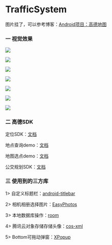 # TrafficSystem
图片挂了，可以参考博客：[Android项目：高德地图](http://182.254.228.71/Android%E9%A1%B9%E7%9B%AE%EF%BC%9A%E9%AB%98%E5%BE%B7%E5%9C%B0%E5%9B%BE/)

### 一 视觉效果
![](https://android-project-1300729795.cos.ap-guangzhou.myqcloud.com/trafficsystem/traffic1.jpeg)

![](https://android-project-1300729795.cos.ap-guangzhou.myqcloud.com/trafficsystem/traffic2.jpeg)

![](https://android-project-1300729795.cos.ap-guangzhou.myqcloud.com/trafficsystem/traffic3.jpeg)

![](https://android-project-1300729795.cos.ap-guangzhou.myqcloud.com/trafficsystem/traffic4.jpeg)

![](https://android-project-1300729795.cos.ap-guangzhou.myqcloud.com/trafficsystem/traffic5.jpeg)

![](https://android-project-1300729795.cos.ap-guangzhou.myqcloud.com/trafficsystem/traffic6.jpeg)

![](https://android-project-1300729795.cos.ap-guangzhou.myqcloud.com/trafficsystem/traffic7.jpeg)

### 二 高德SDK
定位SDK：[文档](https://developer.amap.com/api/android-location-sdk/locationsummary/)

地点查询demo：[文档](https://developer.amap.com/demo/sdk/place-search#android)

地图选点demo：[文档](https://developer.amap.com/demo/sdk/place-choose#android)

公交规划SDK：[文档](https://lbs.amap.com/api/android-sdk/guide/route-plan/bus)

### 三 使用到的三方库
1> 自定义标题栏：[android-titlebar](https://github.com/wuhenzhizao/android-titlebar)

2> 相机相册选择图片：[EasyPhotos](https://github.com/HuanTanSheng/EasyPhotos)

3> 本地数据库操作：[room](https://developer.android.com/jetpack/androidx/releases/room)

4> 腾讯云对象存储存储头像：[cos-xml](https://cloud.tencent.com/document/product/436/12159#1.-.E5.AE.9E.E7.8E.B0.E8.8E.B7.E5.8F.96.E4.B8.B4.E6.97.B6.E5.AF.86.E9.92.A5)

5> Bottom可拖动弹窗：[XPopup](https://github.com/li-xiaojun/XPopup)
